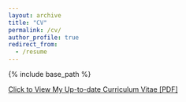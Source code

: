 ```yaml
---
layout: archive
title: "CV"
permalink: /cv/
author_profile: true
redirect_from:
  - /resume
---
```


{% include base_path %}

[Click to View My Up-to-date Curriculum Vitae [PDF]](../files/CV/Xiaoyang-cv-060625.pdf)



<!-- <embed src="../files/mingzhe-cv.pdf" width="650" height="1800" type='application/pdf'> -->
